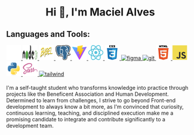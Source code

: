 <h1 align="center">Hi 👋, I'm Maciel Alves</h1>
<h2 align="left">Languages and Tools:</h2>


<div style="display: flex; justify-content: center; flex-direction: column; align-items: right;">
<div>
<a href="https://flask.palletsprojects.com/en/3.0.x/" target="_blank" rel="noreferrer"> <img src="img/flask.svg" alt="flask" width="40" height="40"/> 
</a>
<a href="https://nodejs.org/en" target="_blank" rel="noreferrer"> <img src="img/logo_node.svg" alt="NodeJs" width="40" height="40"/> 
</a> 
<a href="https://babeljs.io/docs/" target="_blank" rel="noreferrer"> <img src="img/babel.svg" alt="Babel" width="40" height="40"/> 
</a> 
<a href="https://www.postgresql.org/docs/" target="_blank" rel="noreferrer"> <img src="img/logo_postgree.png" alt="postgresql" width="40" height="40"/> 
</a> 
<a href="https://vitejs.dev/" target="_blank" rel="noreferrer"> <img src="img/logo_vite.svg" alt="vitejs" width="40" height="40"/> 
</a> 
<a href="https://react.dev/" target="_blank" rel="noreferrer"> <img src="img/logo_reactjs.svg" alt="reactjs" width="40" height="40"/> 
</a> 
<a href="https://www.w3schools.com/css/" target="_blank" rel="noreferrer"> <img src="https://raw.githubusercontent.com/devicons/devicon/master/icons/css3/css3-original-wordmark.svg" alt="css3" width="40" height="40"/> 
</a> 
<a href="https://www.figma.com/" target="_blank" rel="noreferrer"> <img src="https://www.vectorlogo.zone/logos/figma/figma-icon.svg" alt="figma" width="40" height="40"/> </a>
<a href="https://git-scm.com/" target="_blank" rel="noreferrer"> <img src="https://www.vectorlogo.zone/logos/git-scm/git-scm-icon.svg" alt="git" width="40" height="40"/> </a>
<a href="https://www.w3.org/html/" target="_blank" rel="noreferrer"> <img src="https://raw.githubusercontent.com/devicons/devicon/master/icons/html5/html5-original-wordmark.svg" alt="html5" width="40" height="40"/> </a>
<a href="https://developer.mozilla.org/en-US/docs/Web/JavaScript" target="_blank" rel="noreferrer"><img src="https://raw.githubusercontent.com/devicons/devicon/master/icons/javascript/javascript-original.svg" alt="javascript" width="40" height="40"/> </a>
<a href="https://www.python.org" target="_blank" rel="noreferrer"> <img src="https://raw.githubusercontent.com/devicons/devicon/master/icons/python/python-original.svg" alt="python" width="40" height="40"/> </a>
<a href="https://sass-lang.com" target="_blank" rel="noreferrer"> <img src="https://raw.githubusercontent.com/devicons/devicon/master/icons/sass/sass-original.svg" alt="sass" width="40" height="40"/> </a>
<a href="https://tailwindcss.com/" target="_blank" rel="noreferrer"> <img src="https://www.vectorlogo.zone/logos/tailwindcss/tailwindcss-icon.svg" alt="tailwind" width="40" height="40"/> </a>
</div>

<p style="margin-top: 20px">I'm a self-taught student who transforms knowledge into practice through projects like the Beneficent Association and Human Development. Determined to learn from challenges, I strive to go beyond Front-end development to always know a bit more, as I'm convinced that curiosity, continuous learning, teaching, and disciplined execution make me a promising candidate to integrate and contribute significantly to a development team.</p>
</div>
